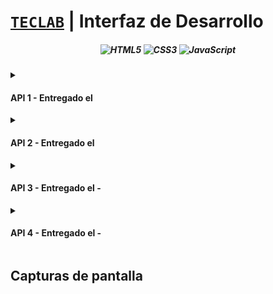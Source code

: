 # [`TECLAB`](https://www.teclab.edu.ar/carrera/tecnico-superior-en-programacion/) | Interfaz de Desarrollo


<div align="center">

  ##### ![HTML5](https://img.shields.io/badge/html5-%23E34F26.svg?style=for-the-badge&logo=html5&logoColor=white) ![CSS3](https://img.shields.io/badge/css3-%231572B6.svg?style=for-the-badge&logo=css3&logoColor=white) ![JavaScript](https://img.shields.io/badge/javascript-%23323330.svg?style=for-the-badge&logo=javascript&logoColor=%23F7DF1E)

</div>
<details>
<summary>
  
  #### API 1 - Entregado el 
  
</summary>
  
> #### Situación
> 
>- 
>
> #### Consigna
>- 
>
> #### _Fecha de entrega: _
</details>

<details>
<summary>
  
  #### API 2 - Entregado el 
  
</summary>
  
> #### Situación
> 
> #### Consigna
>- 
>
> #### _Fecha de entrega: _
</details>

<details>
<summary>
  
  #### API 3 - Entregado el - 
  
</summary>
  
> #### Situación
> 
> #### Consigna
>- 
>
> #### _Fecha de entrega: _
</details>

<details>
<summary>
  
  #### API 4 - Entregado el -
  
</summary>
  
> #### Situación
>
> 
> #### Consigna
>
> #### _Fecha de entrega: _
</details>


## Capturas de pantalla
<p align="center">

</p>
